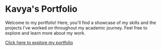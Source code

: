 # Kavya's Portfolio

Welcome to my portfolio! Here, you'll find a showcase of my skills and the projects I've worked on throughout my academic journey. Feel free to explore and learn more about my work.

[Click here to explore my portfolio](https://bit.ly/Kavyasportfolio)
